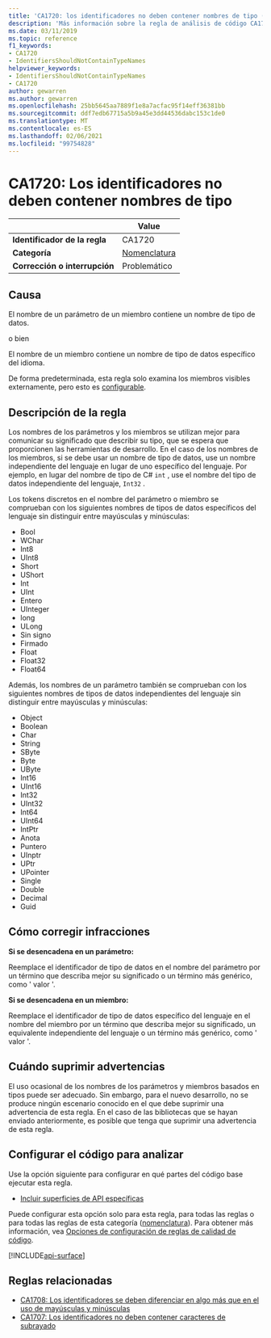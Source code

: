 ```yaml
---
title: 'CA1720: los identificadores no deben contener nombres de tipo (análisis de código)'
description: 'Más información sobre la regla de análisis de código CA1720: los identificadores no deben contener nombres de tipo'
ms.date: 03/11/2019
ms.topic: reference
f1_keywords:
- CA1720
- IdentifiersShouldNotContainTypeNames
helpviewer_keywords:
- IdentifiersShouldNotContainTypeNames
- CA1720
author: gewarren
ms.author: gewarren
ms.openlocfilehash: 25bb5645aa7889f1e8a7acfac95f14eff36381bb
ms.sourcegitcommit: ddf7edb67715a5b9a45e3dd44536dabc153c1de0
ms.translationtype: MT
ms.contentlocale: es-ES
ms.lasthandoff: 02/06/2021
ms.locfileid: "99754828"
---
```

# <a name="ca1720-identifiers-should-not-contain-type-names"></a>CA1720: Los identificadores no deben contener nombres de tipo

| | Value |
|-|-|
| **Identificador de la regla** |CA1720|
| **Categoría** |[Nomenclatura](naming-warnings.md)|
| **Corrección o interrupción** |Problemático|

## <a name="cause"></a>Causa

El nombre de un parámetro de un miembro contiene un nombre de tipo de datos.

o bien

El nombre de un miembro contiene un nombre de tipo de datos específico del idioma.

De forma predeterminada, esta regla solo examina los miembros visibles externamente, pero esto es [configurable](#configure-code-to-analyze).

## <a name="rule-description"></a>Descripción de la regla

Los nombres de los parámetros y los miembros se utilizan mejor para comunicar su significado que describir su tipo, que se espera que proporcionen las herramientas de desarrollo. En el caso de los nombres de los miembros, si se debe usar un nombre de tipo de datos, use un nombre independiente del lenguaje en lugar de uno específico del lenguaje. Por ejemplo, en lugar del nombre de tipo de C# `int` , use el nombre del tipo de datos independiente del lenguaje, `Int32` .

Los tokens discretos en el nombre del parámetro o miembro se comprueban con los siguientes nombres de tipos de datos específicos del lenguaje sin distinguir entre mayúsculas y minúsculas:

- Bool
- WChar
- Int8
- UInt8
- Short
- UShort
- Int
- UInt
- Entero
- UInteger
- long
- ULong
- Sin signo
- Firmado
- Float
- Float32
- Float64

Además, los nombres de un parámetro también se comprueban con los siguientes nombres de tipos de datos independientes del lenguaje sin distinguir entre mayúsculas y minúsculas:

- Object
- Boolean
- Char
- String
- SByte
- Byte
- UByte
- Int16
- UInt16
- Int32
- UInt32
- Int64
- UInt64
- IntPtr
- Anota
- Puntero
- UInptr
- UPtr
- UPointer
- Single
- Double
- Decimal
- Guid

## <a name="how-to-fix-violations"></a>Cómo corregir infracciones

**Si se desencadena en un parámetro:**

Reemplace el identificador de tipo de datos en el nombre del parámetro por un término que describa mejor su significado o un término más genérico, como ' valor '.

**Si se desencadena en un miembro:**

Reemplace el identificador de tipo de datos específico del lenguaje en el nombre del miembro por un término que describa mejor su significado, un equivalente independiente del lenguaje o un término más genérico, como ' valor '.

## <a name="when-to-suppress-warnings"></a>Cuándo suprimir advertencias

El uso ocasional de los nombres de los parámetros y miembros basados en tipos puede ser adecuado. Sin embargo, para el nuevo desarrollo, no se produce ningún escenario conocido en el que debe suprimir una advertencia de esta regla. En el caso de las bibliotecas que se hayan enviado anteriormente, es posible que tenga que suprimir una advertencia de esta regla.

## <a name="configure-code-to-analyze"></a>Configurar el código para analizar

Use la opción siguiente para configurar en qué partes del código base ejecutar esta regla.

- [Incluir superficies de API específicas](#include-specific-api-surfaces)

Puede configurar esta opción solo para esta regla, para todas las reglas o para todas las reglas de esta categoría ([nomenclatura](naming-warnings.md)). Para obtener más información, vea [Opciones de configuración de reglas de calidad de código](../code-quality-rule-options.md).

[!INCLUDE[api-surface](~/includes/code-analysis/api-surface.md)]

## <a name="related-rules"></a>Reglas relacionadas

- [CA1708: Los identificadores se deben diferenciar en algo más que en el uso de mayúsculas y minúsculas](ca1708.md)
- [CA1707: Los identificadores no deben contener caracteres de subrayado](ca1707.md)
